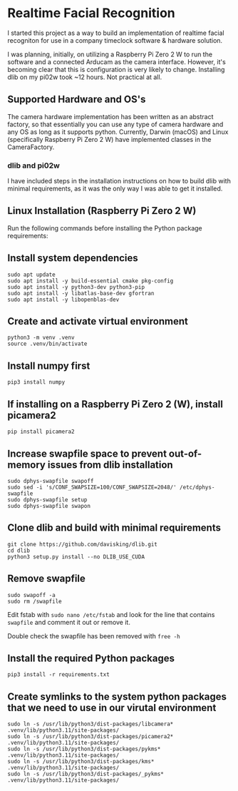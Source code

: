 # Realtime Facial Recognition

I started this project as a way to build an implementation of realtime facial recogniton for use in a company timeclock software & hardware solution.

I was planning, initially, on utilizing a Raspberry Pi Zero 2 W to run the software and a connected Arducam as the camera interface. However, it's becoming clear that this is configuration is very likely to change. Installing dlib on my pi02w took ~12 hours. Not practical at all.

## Supported Hardware and OS's

The camera hardware implementation has been written as an abstract factory, so that essentially you can use any type of camera hardware and any OS as long as it supports python. Currently, Darwin (macOS) and Linux (specifically Raspberry Pi Zero 2 W) have implemented classes in the CameraFactory.

### dlib and pi02w 
I have included steps in the installation instructions on how to build dlib with minimal requirements, as it was the only way I was able to get it installed.

## Linux Installation (Raspberry Pi Zero 2 W)

Run the following commands before installing the Python package requirements:

## Install system dependencies

    sudo apt update
    sudo apt install -y build-essential cmake pkg-config
    sudo apt install -y python3-dev python3-pip
    sudo apt install -y libatlas-base-dev gfortran
    sudo apt install -y libopenblas-dev

## Create and activate virtual environment

    python3 -m venv .venv
    source .venv/bin/activate

## Install numpy first

    pip3 install numpy

## If installing on a Raspberry Pi Zero 2 (W), install picamera2

    pip install picamera2

## Increase swapfile space to prevent out-of-memory issues from dlib installation

    sudo dphys-swapfile swapoff
    sudo sed -i 's/CONF_SWAPSIZE=100/CONF_SWAPSIZE=2048/' /etc/dphys-swapfile
    sudo dphys-swapfile setup
    sudo dphys-swapfile swapon

## Clone dlib and build with minimal requirements

    git clone https://github.com/davisking/dlib.git
    cd dlib
    python3 setup.py install --no DLIB_USE_CUDA  

## Remove swapfile

    sudo swapoff -a
    sudo rm /swapfile

Edit fstab with `sudo nano /etc/fstab` and look for the line that contains `swapfile` and comment it out or remove it.

Double check the swapfile has been removed with `free -h`

## Install the required Python packages

    pip3 install -r requirements.txt  

## Create symlinks to the system python packages that we need to use in our virutal environment

    sudo ln -s /usr/lib/python3/dist-packages/libcamera* .venv/lib/python3.11/site-packages/
    sudo ln -s /usr/lib/python3/dist-packages/picamera2* .venv/lib/python3.11/site-packages/
    sudo ln -s /usr/lib/python3/dist-packages/pykms* .venv/lib/python3.11/site-packages/
    sudo ln -s /usr/lib/python3/dist-packages/kms* .venv/lib/python3.11/site-packages/
    sudo ln -s /usr/lib/python3/dist-packages/_pykms* .venv/lib/python3.11/site-packages/
